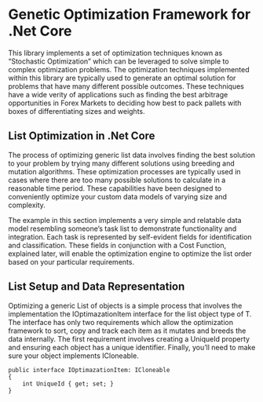 ﻿# Genetic Optimization Framework for .Net Core

This library implements a set of optimization techniques known as “Stochastic Optimization” which can be leveraged to solve simple to complex optimization problems. The optimization techniques implemented within this library are typically used to generate an optimal solution for problems that have many different possible outcomes. These techniques have a wide verity of applications such as finding the best arbitrage opportunities in Forex Markets to deciding how best to pack pallets with boxes of differentiating sizes and weights.

## List Optimization in .Net Core

The process of optimizing generic list data involves finding the best solution to your problem by trying many different solutions using breeding and mutation algorithms. These optimization processes are typically used in cases where there are too many possible solutions to calculate in a reasonable time period. These capabilities have been designed to conveniently optimize your custom data models of varying size and complexity.

The example in this section implements a very simple and relatable data model resembling someone’s task list to demonstrate functionality and integration. Each task is represented by self-evident fields for identification and classification. These fields in conjunction with a Cost Function, explained later, will enable the optimization engine to optimize the list order based on your particular requirements.

## List <T> Setup and Data Representation

Optimizing a generic List<T> of objects is a simple process that involves the implementation the IOptimazationItem interface for the list object type of T. The interface has only two requirements which allow the optimization framework to sort, copy and track each item as it mutates and breeds the data internally. The first requirement involves creating a UniqueId property and ensuring each object has a unique identifier. Finally, you’ll need to make sure your object implements ICloneable.

    public interface IOptimazationItem: ICloneable
    {
    	int UniqueId { get; set; }
    }

